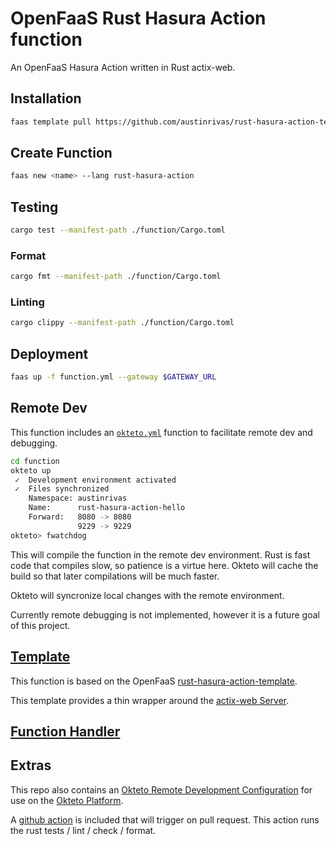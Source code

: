 OpenFaaS Rust Hasura Action function
=============================================

An OpenFaaS Hasura Action written in Rust actix-web.

## Installation

```sh
faas template pull https://github.com/austinrivas/rust-hasura-action-template
```

## Create Function

```sh
faas new <name> --lang rust-hasura-action
```

## Testing

```sh
cargo test --manifest-path ./function/Cargo.toml
```

### Format

```sh
cargo fmt --manifest-path ./function/Cargo.toml
```

### Linting

```sh
cargo clippy --manifest-path ./function/Cargo.toml
```

## Deployment

```sh
faas up -f function.yml --gateway $GATEWAY_URL
```

## Remote Dev

This function includes an [`okteto.yml`](function/okteto.yml) function to facilitate remote dev and debugging.

```bash
cd function
okteto up
 ✓  Development environment activated
 ✓  Files synchronized
    Namespace: austinrivas
    Name:      rust-hasura-action-hello
    Forward:   8080 -> 8080
               9229 -> 9229
okteto> fwatchdog
```

This will compile the function in the remote dev environment. Rust is fast code that compiles slow, so patience is a virtue here. Okteto will cache the build so that later compilations will be much faster.

Okteto will syncronize local changes with the remote environment.

Currently remote debugging is not implemented, however it is a future goal of this project.

## [Template](https://github.com/austinrivas/rust-hasura-action-template)

This function is based on the OpenFaaS [rust-hasura-action-template](https://github.com/austinrivas/rust-hasura-action-template).

This template provides a thin wrapper around the [actix-web Server](https://actix.rs/).

## [Function Handler](function/src/lib.rs)

## Extras

This repo also contains an [Okteto Remote Development Configuration](function/okteto.yml) for use on the [Okteto Platform](https://okteto.com/).

A [github action](.github/workflows/check-lint-test-format.yml) is included that will trigger on pull request. This action runs the rust tests / lint / check / format.
